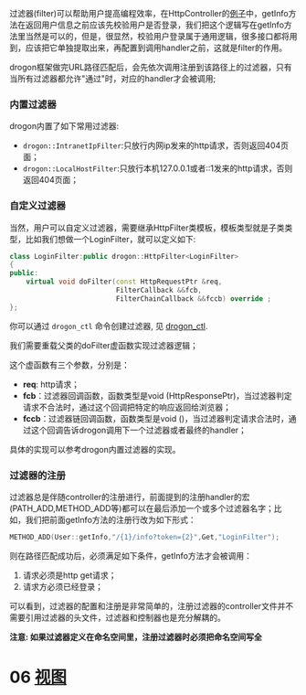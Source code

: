 过滤器(filter)可以帮助用户提高编程效率，在HttpController的[例子](CHN-04-2-控制器-HttpController)中，getInfo方法在返回用户信息之前应该先校验用户是否登录，我们把这个逻辑写在getInfo方法里当然是可以的，但是，很显然，校验用户登录属于通用逻辑，很多接口都将用到，应该把它单独提取出来，再配置到调用handler之前，这就是filter的作用。

drogon框架做完URL路径匹配后，会先依次调用注册到该路径上的过滤器，只有当所有过滤器都允许"通过"时，对应的handler才会被调用;

### 内置过滤器

drogon内置了如下常用过滤器:

* `drogon::IntranetIpFilter`:只放行内网ip发来的http请求，否则返回404页面；
* `drogon::LocalHostFilter`:只放行本机127.0.0.1或者::1发来的http请求，否则返回404页面；

### 自定义过滤器

当然，用户可以自定义过滤器，需要继承HttpFilter类模板，模板类型就是子类类型，比如我们想做一个LoginFilter，就可以定义如下:

```c++
class LoginFilter:public drogon::HttpFilter<LoginFilter>
{
public:
    virtual void doFilter(const HttpRequestPtr &req,
                          FilterCallback &&fcb,
                          FilterChainCallback &&fccb) override ;
};
```

你可以通过 `drogon_ctl` 命令创建过滤器, 见 [drogon_ctl](CHN-11-drogon_ctl命令#过滤器创建).

我们需要重载父类的doFilter虚函数实现过滤器逻辑；

这个虚函数有三个参数，分别是：

* **req**: http请求；
* **fcb**：过滤器回调函数，函数类型是void (HttpResponsePtr)，当过滤器判定请求不合法时，通过这个回调把特定的响应返回给浏览器；
* **fccb**：过滤器链回调函数，函数类型是void ()，当过滤器判定请求合法时，通过这个回调告诉drogon调用下一个过滤器或者最终的handler；

具体的实现可以参考drogon内置过滤器的实现。

### 过滤器的注册

过滤器总是伴随controller的注册进行，前面提到的注册handler的宏(PATH_ADD,METHOD_ADD等)都可以在最后添加一个或多个过滤器名字；比如，我们把前面getInfo方法的注册行改为如下形式：

```c++
METHOD_ADD(User::getInfo,"/{1}/info?token={2}",Get,"LoginFilter");
```

则在路径匹配成功后，必须满足如下条件，getInfo方法才会被调用：

1. 请求必须是http get请求；
2. 请求方必须已经登录；

可以看到，过滤器的配置和注册是非常简单的，注册过滤器的controller文件并不需要引用过滤器的头文件，过滤器和控制器也是充分解耦的。

**注意: 如果过滤器定义在命名空间里，注册过滤器时必须把命名空间写全**

# 06 [视图](CHN-06-视图)
